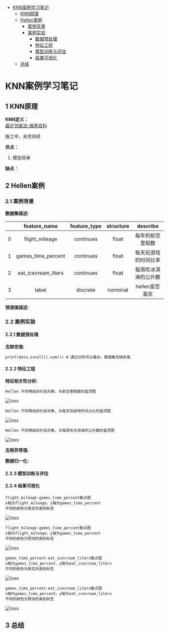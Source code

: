 * [KNN案例学习笔记](https://github.com/sfonly/Machine_Learning/tree/master/Examples/Classification/KNN#KNN)
  * [KNN原理](https://github.com/sfonly/Machine_Learning/tree/master/Examples/Classification/KNN#1-KNN原理)
  * [Hellen案例](https://github.com/sfonly/Machine_Learning/tree/master/Examples/Classification/KNN#2-Hellen案例)
    * [案例背景](https://github.com/sfonly/Machine_Learning/tree/master/Examples/Classification/KNN#21-案例背景)
    * [案例实验](https://github.com/sfonly/Machine_Learning/tree/master/Examples/Classification/KNN#22-案例实验)
      * [数据预处理](https://github.com/sfonly/Machine_Learning/tree/master/Examples/Classification/KNN#221-数据预处理)
      * [特征工程](https://github.com/sfonly/Machine_Learning/tree/master/Examples/Classification/KNN#222-特征工程)
      * [模型训练与评估](https://github.com/sfonly/Machine_Learning/tree/master/Examples/Classification/KNN#223-模型训练与评估)
      * [结果可视化](https://github.com/sfonly/Machine_Learning/tree/master/Examples/Classification/KNN#224-结果可视化)
  * [总结](https://github.com/sfonly/Machine_Learning/tree/master/Examples/Classification/KNN#3-总结)


# KNN案例学习笔记
## 1 KNN原理
**KNN定义：**  
[最近邻居法-维基百科](https://zh.wikipedia.org/wiki/最近邻居法)

施工中，未完待续

**优点：**  
1. 模型简单  


**缺点：**  


## 2 Hellen案例
### 2.1 案例背景




**数据集描述:**

|      |feature_name      | feature_type | structure | describe           |
| ---- | :----:           | :----:       | :----:    | :----:             |
| 0 | flight_mileage      | continues    | float     | 每年的航空里程数     |
| 1 | games_time_percent  | continues    | float     | 每天玩游戏的时间比率 |
| 2 | eat_icecream_liters | continues    | float     | 每周吃冰淇淋的公升数 |
| 3 | label               | discrete     | norminal  | hellen是否喜欢      |


**预测值描述:**



### 2.2 案例实验

#### 2.2.1 数据预处理
    
**去除空值:**

    print(data.isnull().sum()) # 通过分析可以看出，数据集无缺失值
    


#### 2.2.2 特征工程

**特征相关性分析:**

    Hellen 不同等级的约会对象，与航空里程数的盒须图  
![loss](https://github.com/sfonly/Machine_Learning/tree/master/img_folder/Examaples/Classification/KNN/flight_mileage.jpg)

    Hellen 不同等级的约会对象，与每天玩游戏时间占比的盒须图  
![loss](https://github.com/sfonly/Machine_Learning/tree/master/img_folder/Examaples/Classification/KNN/games_time_percent.jpg)

    Hellen 不同等级的约会对象，与每周吃冰淇淋的公升数的盒须图  
![loss](https://github.com/sfonly/Machine_Learning/tree/master/img_folder/Examaples/Classification/KNN/eat_icecream_liters.jpg)


**去除异常值:**



**数据归一化:**


    
#### 2.2.3 模型训练与评估


    


    


#### 2.2.4 结果可视化 
    
    flight_mileage-games_time_percent散点图  
    x轴为flight_mileage，y轴为games_time_percent  
    不同的颜色为真实的类别标签  
![loss](https://github.com/sfonly/Machine_Learning/tree/master/img_folder/Examaples/Classification/KNN/test-test01.jpg)

    flight_mileage-games_time_percent散点图  
    x轴为flight_mileage，y轴为games_time_percent  
    不同的颜色为预测的类别标签  
![loss](https://github.com/sfonly/Machine_Learning/tree/master/img_folder/Examaples/Classification/KNN/test-pre01.jpg)

    games_time_percent-eat_icecream_liters散点图  
    x轴为games_time_percent，y轴为eat_icecream_liters
    不同的颜色为真实的类别标签  
![loss](https://github.com/sfonly/Machine_Learning/tree/master/img_folder/Examaples/Classification/KNN/test-test12.jpg)

    games_time_percent-eat_icecream_liters散点图  
    x轴为games_time_percent，y轴为eat_icecream_liters
    不同的颜色为预测的类别标签  
![loss](https://github.com/sfonly/Machine_Learning/tree/master/img_folder/Examaples/Classification/KNN/test-pre12.jpg)

## 3 总结

 
